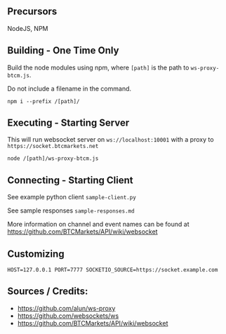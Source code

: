 ## Precursors

NodeJS, NPM


## Building - One Time Only

Build the node modules using npm, where `[path]` is the path to `ws-proxy-btcm.js`.

Do not include a filename in the command.
```
npm i --prefix /[path]/
```


## Executing - Starting Server

This will run websocket server on `ws://localhost:10001` with a proxy to `https://socket.btcmarkets.net`

```
node /[path]/ws-proxy-btcm.js
```


## Connecting - Starting Client

See example python client `sample-client.py`

See sample responses `sample-responses.md`

More information on channel and event names can be found at https://github.com/BTCMarkets/API/wiki/websocket



## Customizing

```
HOST=127.0.0.1 PORT=7777 SOCKETIO_SOURCE=https://socket.example.com
```

## Sources / Credits: 
- https://github.com/alun/ws-proxy
- https://github.com/websockets/ws
- https://github.com/BTCMarkets/API/wiki/websocket
